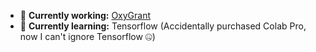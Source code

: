 - 🔭 **Currently working:** [OxyGrant](https://github.com/Pen-Source/OxyGrant)
- 🌱 **Currently learning:** Tensorflow (Accidentally purchased Colab Pro, now I can't ignore Tensorflow 🤐)

